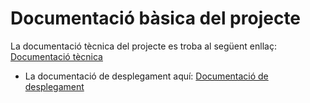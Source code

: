 # Documentació bàsica del projecte

La documentació tècnica del projecte es troba al següent enllaç:
[Documentació tècnica](https://inspedralbes.github.io/prj-final-final_g3/doc_tecnica/tech.html)

- La documentació de desplegament aquí: [Documentació de desplegament](https://inspedralbes.github.io/prj-final-final_g3/doc_tecnica/tech.html#desplegament)
